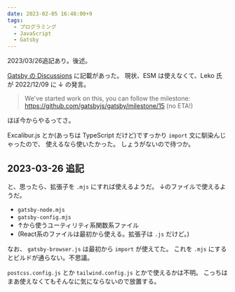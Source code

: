 ```yaml
---
date: 2023-02-05 16:48:00+9
tags:
  - プログラミング
  - JavaScript
  - Gatsby
---
```


2023/03/26追記あり。後述。

[Gatsby の Discussions](https://github.com/gatsbyjs/gatsby/discussions/31599)
に記載があった。
現状、ESM は使えなくて、Leko 氏が 2022/12/09 に ↓ の発言。

> We've started work on this, you can follow the milestone: <https://github.com/gatsbyjs/gatsby/milestone/15> (no ETA!)

ほぼ今からやるってさ。

Excalibur.js とか(あっちは TypeScript だけど)ですっかり `import` 文に馴染んじゃったので、
使えるなら使いたかった。
しょうがないので待つか。

## 2023-03-26 追記

と、思ったら、拡張子を `.mjs` にすれば使えるようだ。
↓のファイルで使えるようだ。

- `gatsby-node.mjs`
- `gatsby-config.mjs`
- ↑から使うユーティリティ系関数系ファイル
- (React系のファイルは最初から使える。拡張子は `.js` だけど。)

なお、 `gatsby-browser.js` は最初から `import` が使えてた。
これを `.mjs` にするとビルドが通らない。不思議。

`postcss.config.js` とか `tailwind.config.js` とかで使えるかは不明。
こっちはまあ使えなくてもそんなに気にならないので放置する。
